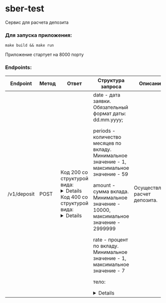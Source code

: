 # sber-test
Сервис для расчета депозита



### Для запуска приложения:

```
make build && make run
```

Приложение стартует на 8000 порту


### Endpoints:

|Endpoint             |Метод|Ответ            |Структура запроса|Описание|
|---------------------|-----|----------------------------------------------------------------------------------------------------|---|---|
|/v1/deposit|POST  |Код 200 со структурой вида:<details><pre>{<p>    "31.01.2021":"10050",</p><p>    "28.02.2021":"10100.25",</p><p>    "31.03.2021":"10150.75",</p><p>...</p>}<p> </details>Код 400 со структурой вида: <details><pre>{<p>    "error":"описание ошибки"<p>}</details>|date - дата заявки. Обязательный формат даты: dd.mm.yyyy;<p>periods - количество месяцев по вкладу. Минимальное значение - 1, максимальное значение - 59<p>amount - сумма вклада. Минимальное значение - 10000, максимальное значение - 2999999<p>rate - процент по вкладу. Минимальное значение - 1, максимальное значение - 7 <p>тело:<details><pre>{<p>    "date": "31.01.2021",</p><p>    "periods": 3,</p><p>    "amount": 10000,</p><p>    "rate": 6</p><p>}</pre></details>|Осуществляет расчет депозита.|